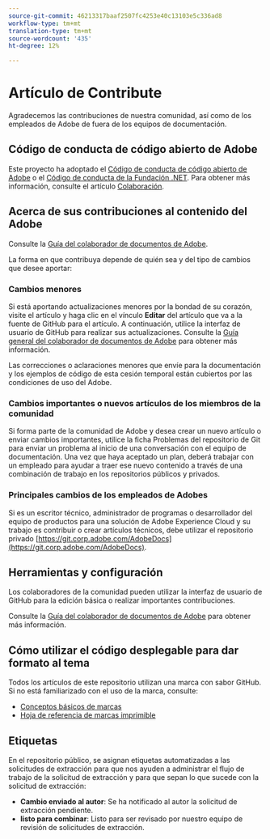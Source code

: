 ```yaml
---
source-git-commit: 46213317baaf2507fc4253e40c13103e5c336ad8
workflow-type: tm+mt
translation-type: tm+mt
source-wordcount: '435'
ht-degree: 12%

---
```

# Artículo de Contribute

Agradecemos las contribuciones de nuestra comunidad, así como de los empleados de Adobe de fuera de los equipos de documentación.

## Código de conducta de código abierto de Adobe

Este proyecto ha adoptado el [Código de conducta de código abierto de Adobe](code-of-conduct.md) o el [Código de conducta de la Fundación .NET](https://dotnetfoundation.org/code-of-conduct). Para obtener más información, consulte el artículo [Colaboración](contributing.md).

## Acerca de sus contribuciones al contenido del Adobe

Consulte la [Guía del colaborador de documentos de Adobe](https://docs.adobe.com/content/help/en/contributor/contributor-guide/introduction.html).

La forma en que contribuya depende de quién sea y del tipo de cambios que desee aportar:

### Cambios menores

Si está aportando actualizaciones menores por la bondad de su corazón, visite el artículo y haga clic en el vínculo **Editar** del artículo que va a la fuente de GitHub para el artículo. A continuación, utilice la interfaz de usuario de GitHub para realizar sus actualizaciones. Consulte la [Guía general del colaborador de documentos de Adobe](https://docs.adobe.com/content/help/en/contributor/contributor-guide/introduction.html) para obtener más información.

Las correcciones o aclaraciones menores que envíe para la documentación y los ejemplos de código de esta cesión temporal están cubiertos por las condiciones de uso del Adobe.

### Cambios importantes o nuevos artículos de los miembros de la comunidad

Si forma parte de la comunidad de Adobe y desea crear un nuevo artículo o enviar cambios importantes, utilice la ficha Problemas del repositorio de Git para enviar un problema al inicio de una conversación con el equipo de documentación. Una vez que haya aceptado un plan, deberá trabajar con un empleado para ayudar a traer ese nuevo contenido a través de una combinación de trabajo en los repositorios públicos y privados.

<!--
If you submit a pull request with significant changes to documentation and code examples, you'll see a message in the pull request asking you to submit an online contribution license agreement (CLA). We need you to complete the online form before we can review your pull request.
-->

### Principales cambios de los empleados de Adobes

Si es un escritor técnico, administrador de programas o desarrollador del equipo de productos para una solución de Adobe Experience Cloud y su trabajo es contribuir o crear artículos técnicos, debe utilizar el repositorio privado [https://git.corp.adobe.com/AdobeDocs](https://git.corp.adobe.com/AdobeDocs). <!--Employees from other parts of the Adobe world should use the public repo for minor updates.-->

## Herramientas y configuración

Los colaboradores de la comunidad pueden utilizar la interfaz de usuario de GitHub para la edición básica o realizar importantes contribuciones.

Consulte la [Guía del colaborador de documentos de Adobe](https://docs.adobe.com/content/help/en/contributor/contributor-guide/introduction.html) para obtener más información.

## Cómo utilizar el código desplegable para dar formato al tema

Todos los artículos de este repositorio utilizan una marca con sabor GitHub. Si no está familiarizado con el uso de la marca, consulte:

* [Conceptos básicos de marcas](https://help.github.com/articles/markdown-basics/)
* [Hoja de referencia de marcas imprimible](https://guides.github.com/pdfs/markdown-cheatsheet-online.pdf)

## Etiquetas

En el repositorio público, se asignan etiquetas automatizadas a las solicitudes de extracción para que nos ayuden a administrar el flujo de trabajo de la solicitud de extracción y para que sepan lo que sucede con la solicitud de extracción:

* **Cambio enviado al autor**: Se ha notificado al autor la solicitud de extracción pendiente.
* **listo para combinar**: Listo para ser revisado por nuestro equipo de revisión de solicitudes de extracción.


